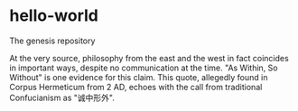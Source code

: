 # hello-world
The genesis repository

At the very source, philosophy from the east and the west in fact coincides in important ways, despite no communication at the time. "As Within, So Without" is one evidence for this claim. This quote, allegedly found in Corpus Hermeticum from 2 AD, echoes with the call from traditional Confucianism as "诚中形外".
